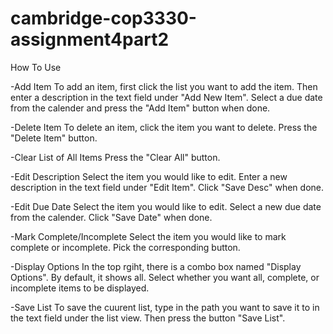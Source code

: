 # cambridge-cop3330-assignment4part2

How To Use

-Add Item 
To add an item, first click the list you want to add the item. Then enter a description in the text field under "Add New Item". Select a due date from the calender and press the "Add Item" button when done.

-Delete Item
To delete an item, click the item you want to delete. Press the "Delete Item" button. 

-Clear List of All Items
Press the "Clear All" button. 

-Edit Description
Select the item you would like to edit. Enter a new description in the text field under "Edit Item". Click "Save Desc" when done.

-Edit Due Date 
Select the item you would like to edit. Select a new due date from the calender. Click "Save Date" when done. 

-Mark Complete/Incomplete
Select the item you would like to mark complete or incomplete. Pick the corresponding button. 

-Display Options
In the top rgiht, there is a combo box named "Display Options". By default, it shows all. Select whether you want all, complete, or incomplete items to be displayed.

-Save List
To save the cuurent list, type in the path you want to save it to in the text field under the list view. Then press the button "Save List".
